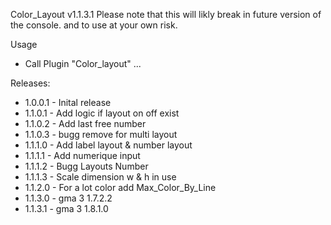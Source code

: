 Color_Layout v1.1.3.1
Please note that this will likly break in future version of the console. and to use at your own risk.

Usage
* Call Plugin "Color_layout" ...

Releases:
* 1.0.0.1 - Inital release
* 1.1.0.1 - Add logic if layout on off exist
* 1.1.0.2 - Add last free number
* 1.1.0.3 - bugg remove for multi layout
* 1.1.1.0 - Add label layout & number layout
* 1.1.1.1 - Add numerique input
* 1.1.1.2 - Bugg Layouts Number
* 1.1.1.3 - Scale dimension w & h in use 
* 1.1.2.0 - For a lot color add Max_Color_By_Line
* 1.1.3.0 - gma 3 1.7.2.2
* 1.1.3.1 - gma 3 1.8.1.0 
